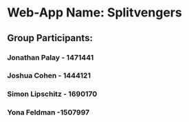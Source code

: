 # Web-App Name: Splitvengers
## Group Participants:
###   Jonathan Palay - 1471441
###   Joshua Cohen - 1444121
###   Simon Lipschitz - 1690170
###   Yona Feldman -1507997
